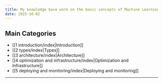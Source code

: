 ```yaml
---
title: My knowledge base work on the basic concepts of Machine Learning Neural Networks
date: 2025-10-02
---
```


## Main Categories

- [[1 introduction/index|Introduction]]
- [[2 types/index|Types]]
- [[3 architecture/index|Architecture]]
- [[4 optimization and infrastructure/index|Optimization and Infrastructure]]
- [[5 deploying and monitoring/index|Deploying and monitoring]]


---

